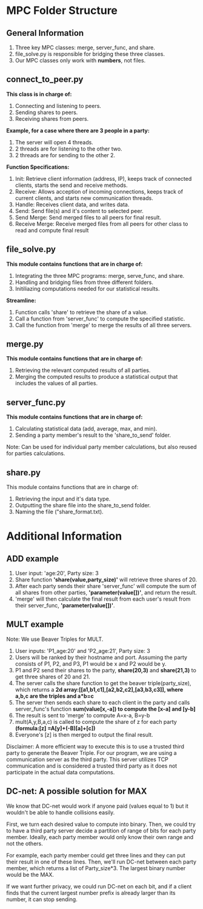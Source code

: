 # MPC Folder Structure

## General Information

1. Three key MPC classes: merge, server_func, and share.
2. file_solve.py is responsible for bridging these three classes.
3. Our MPC classes only work with **numbers**, not files.

## connect_to_peer.py

**This class is in charge of:**
1. Connecting and listening to peers.
2. Sending shares to peers.
3. Receiving shares from peers.

**Example, for a case where there are 3 people in a party:**
1. The server will open 4 threads.
2. 2 threads are for listening to the other two.
3. 2 threads are for sending to the other 2.

**Function Specifications:**
1. Init: Retrieve client information (address, IP), keeps track of connected clients, starts the send and receive methods.
2. Receive: Allows acception of incoming connections, keeps track of current clients, and starts new communication threads.
3. Handle: Receives client data, and writes data. 
4. Send: Send file(s) and it's content to selected peer.
5. Send Merge: Send merged files to all peers for final result.
6. Receive Merge: Receive merged files from all peers for other class to read and compute final result

## file_solve.py

**This module contains functions that are in charge of:**
1. Integrating the three MPC programs: merge, serve_func, and share.
2. Handling and bridging files from three different folders.
3. Initiliazing computations needed for our statistical results. 

**Streamline:**
1. Function calls 'share' to retrieve the share of a value.
2. Call a function from 'server_func' to compute the specified statistic.
3. Call the function from 'merge' to merge the results of all three servers.

## merge.py

**This module contains functions that are in charge of:**
1. Retrieving the relevant computed results of all parties.
2. Merging the computed results to produce a statistical output that includes the values of all parties.

## server_func.py

**This module contains functions that are in charge of:**
1. Calculating statistical data (add, average, max, and min).
2. Sending a party member's result to the 'share_to_send' folder.

Note: Can be used for individual party member calculations, but also reused for parties calculations.

## share.py

This module contains functions that are in charge of:
1. Retrieving the input and it's data type.
2. Outputting the share file into the share_to_send folder.
3. Naming the file ("share_format.txt).

# Additional Information

## ADD example

1. User input: 'age:20', Party size: 3
2. Share function **'share(value,party_size)'** will retrieve three shares of 20.
3. After each party sends their share 'server_func' will compute the sum of all shares from other parties, **'parameter(value[])'**, and return the result.
4. 'merge' will then calculate the final result from each user's result from their server_func, **'parameter(value[])'**.

## MULT example

Note: We use Beaver Triples for MULT.

1. User inputs: 'P1_age:20' and 'P2_age:21', Party size: 3
2. Users will be ranked by their hostname and port. Assuming the party consists of P1, P2, and P3, P1 would be x and P2 would be y.
3. P1 and P2 send their shares to the party, **share(20,3)** and **share(21,3)** to get three shares of 20 and 21.
4. The server calls the share function to get the beaver triple(party_size), which returns a **2d array:[[a1,b1,c1],[a2,b2,c2],[a3,b3,c3]], where a,b,c are the triples and a*b=c**
5. The server then sends each share to each client in the party and calls server_func's function **sum(value[x,-a]) to compute the [x-a] and [y-b]**
6. The result is sent to 'merge' to compute A=x-a, B=y-b
7. mult(A,y,B,a,c) is called to compute the share of z for each party **(formula:[z] =A[y]+(-B)[a]+[c])**
8. Everyone's [z] is then merged to output the final result.

Disclaimer: A more efficient way to execute this is to use a trusted third party to generate the Beaver Triple. For our program, we are using a communication server as the third party. This server utilizes TCP communication and is considered a trusted third party as it does not participate in the actual data computations.

## DC-net: A possible solution for MAX 

We know that DC-net would work if anyone paid (values equal to 1) but it wouldn't be able to handle collisions easily. 

First, we turn each desired value to compute into binary. Then, we could try to have a third party server decide a partition of range of bits for each party member. Ideally, each party member would only know their own range and not the others.

For example, each party member could get three lines and they can put their result in one of these lines. Then, we'll run DC-net between each party member, which returns a list of Party_size*3. The largest binary number would be the MAX. 

If we want further privacy, we could run DC-net on each bit, and if a client finds that the current largest number prefix is already larger than its number, it can stop sending.